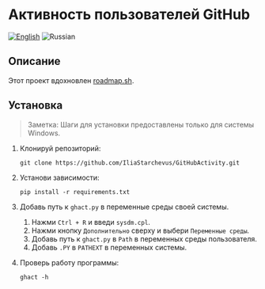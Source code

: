 # Активность пользователей GitHub

[![English](https://img.shields.io/badge/English-blue?style=for-the-badge)](../README.md)
![Russian](https://img.shields.io/badge/Русский-red?style=for-the-badge)

## Описание

Этот проект вдохновлен [roadmap.sh](https://roadmap.sh/projects/github-user-activity).

## Установка

> Заметка: Шаги для установки предоставлены только для системы Windows.

1. Клонируй репозиторий:
    
    ```shell
    git clone https://github.com/IliaStarchevus/GitHubActivity.git
    ```

2. Установи зависимости:
    
    ```shell
    pip install -r requirements.txt
    ```

3. Добавь путь к `ghact.py` в переменные среды своей системы.
   1. Нажми `Ctrl + R` и введи `sysdm.cpl`.
   2. Нажми кнопку `Дополнительно` сверху и выбери `Переменные среды`.
   3. Добавь путь к `ghact.py` в `Path` в переменных среды пользователя.
   4. Добавь `.PY` в `PATHEXT` в переменных системы.

4. Проверь работу программы:

    ```shell
    ghact -h
    ```